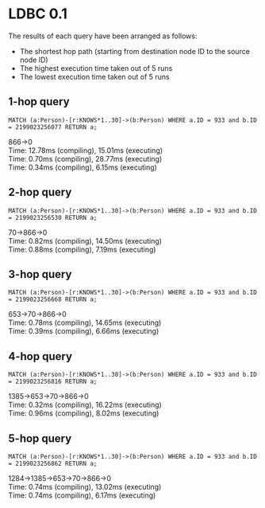 # LDBC 0.1

The results of each query have been arranged as follows:
- The shortest hop path (starting from destination node ID to the source node ID)
- The highest execution time taken out of 5 runs
- The lowest execution time taken out of 5 runs

## 1-hop query

`MATCH (a:Person)-[r:KNOWS*1..30]->(b:Person) WHERE a.ID = 933 and b.ID = 2199023256077 RETURN a;`  

866->0  
Time: 12.78ms (compiling), 15.01ms (executing)  
Time: 0.70ms (compiling), 28.77ms (executing)  
Time: 0.34ms (compiling), 6.15ms (executing)  

## 2-hop query

`MATCH (a:Person)-[r:KNOWS*1..30]->(b:Person) WHERE a.ID = 933 and b.ID = 2199023256530 RETURN a;`  

70->866->0  
Time: 0.82ms (compiling), 14.50ms (executing)  
Time: 0.88ms (compiling), 7.19ms (executing)  

## 3-hop query

`MATCH (a:Person)-[r:KNOWS*1..30]->(b:Person) WHERE a.ID = 933 and b.ID = 2199023256668 RETURN a;`  

653->70->866->0  
Time: 0.78ms (compiling), 14.65ms (executing)   
Time: 0.39ms (compiling), 6.66ms (executing)  

## 4-hop query

`MATCH (a:Person)-[r:KNOWS*1..30]->(b:Person) WHERE a.ID = 933 and b.ID = 2199023256816 RETURN a;`  

1385->653->70->866->0  
Time: 0.32ms (compiling), 16.22ms (executing)  
Time: 0.96ms (compiling), 8.02ms (executing)  

## 5-hop query

`MATCH (a:Person)-[r:KNOWS*1..30]->(b:Person) WHERE a.ID = 933 and b.ID = 2199023256862 RETURN a;`  

1284->1385->653->70->866->0  
Time: 0.74ms (compiling), 13.02ms (executing)  
Time: 0.74ms (compiling), 6.17ms (executing)  
